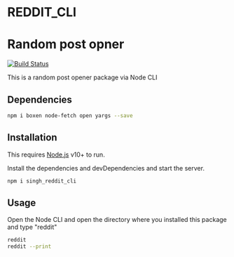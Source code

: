 # REDDIT_CLI
# Random post opner

[![Build Status](https://travis-ci.org/joemccann/dillinger.svg?branch=master)](https://travis-ci.org/joemccann/dillinger)

This is a random post opener package via Node CLI

## Dependencies
```sh
npm i boxen node-fetch open yargs --save
```


## Installation

This requires [Node.js](https://nodejs.org/) v10+ to run.

Install the dependencies and devDependencies and start the server.

```sh
npm i singh_reddit_cli
```




## Usage
Open the Node CLI and open the directory where you installed this package and type "reddit"
```sh
reddit
reddit --print
```







 
